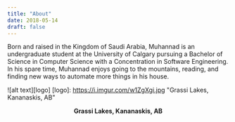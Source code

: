 ```yaml
---
title: "About"
date: 2018-05-14
draft: false
---
```


Born and raised in the Kingdom of Saudi Arabia, Muhannad is an undergraduate student at the University of Calgary pursuing a Bachelor of Science in Computer Science with a Concentration in Software Engineering. In his spare time, Muhannad enjoys going to the mountains, reading, and finding new ways to automate more things in his house.


![alt text][logo]
 [logo]: https://i.imgur.com/w1ZgXgi.jpg "Grassi Lakes, Kananaskis, AB"

 <p align="center">	
  <b>Grassi Lakes, Kananaskis, AB</b><br>
</p>